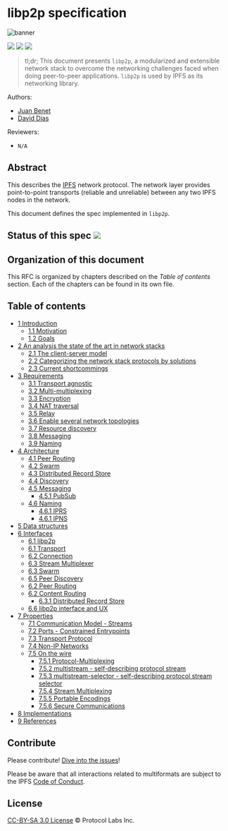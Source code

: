 # libp2p specification

![banner](https://raw.githubusercontent.com/diasdavid/specs/libp2p-spec/protocol/network/figs/logo.png)

[![](https://img.shields.io/badge/made%20by-Protocol%20Labs-blue.svg?style=flat-square)](http://ipn.io)
[![](https://img.shields.io/badge/project-libp2p-blue.svg?style=flat-square)](http://github.com/libp2p/libp2p)
[![](https://img.shields.io/badge/freenode-%23ipfs-blue.svg?style=flat-square)](http://webchat.freenode.net/?channels=%23ipfs)

> tl;dr; This document presents `libp2p`, a modularized and extensible network stack to overcome the networking challenges faced when doing peer-to-peer applications. `libp2p` is used by IPFS as its networking library.

Authors:

- [Juan Benet](https://github.com/jbenet)
- [David Dias](https://github.com/diasdavid)

Reviewers:

- `N/A`

## Abstract

This describes the [IPFS](https://ipfs.io/) network protocol. The network layer provides point-to-point transports (reliable and unreliable) between any two IPFS nodes in the network.

This document defines the spec implemented in `libp2p`.

## Status of this spec ![](https://img.shields.io/badge/status-wip-orange.svg?style=flat-square)

## Organization of this document

This RFC is organized by chapters described on the *Table of contents* section. Each of the chapters can be found in its own file.

## Table of contents

- [1 Introduction](1-introduction.md)
  - [1.1 Motivation](1-introduction.md#11-motivation)
  - [1.2 Goals](1-introduction.md#12-goals)
- [2 An analysis the state of the art in network stacks](2-state-of-the-art.md)
  - [2.1 The client-server model](2-state-of-the-art.md#21-the-client-server-model)
  - [2.2 Categorizing the network stack protocols by solutions](2-state-of-the-art.md#22-categorizing-the-network-stack-protocols-by-solutions)
  - [2.3 Current shortcommings](2-state-of-the-art.md#23-current-shortcommings)
- [3 Requirements](3-requirements.md)
  - [3.1 Transport agnostic](3-requirements.md#34-transport-agnostic)
  - [3.2 Multi-multiplexing](3-requirements.md#35-multi-multiplexing)
  - [3.3 Encryption](3-requirements.md#33-encryption)
  - [3.4 NAT traversal](3-requirements.md#31-nat-traversal)
  - [3.5 Relay](3-requirements.md#32-relay)
  - [3.6 Enable several network topologies](3-requirements.md#36-enable-several-network-topologies)
  - [3.7 Resource discovery](3-requirements.md#37-resource-discovery)
  - [3.8 Messaging](3-requirements.md#38-messaging)
  - [3.9 Naming](3-requirements.md#38-naming)
- [4 Architecture](4-architecture.md)
  - [4.1 Peer Routing](4-architecture.md#41-peer-routing)
  - [4.2 Swarm](4-architecture.md#42-swarm)
  - [4.3 Distributed Record Store](4-architecture.md#43-distributed-record-store)
  - [4.4 Discovery](4-architecture.md#44-discovery)
  - [4.5 Messaging](4-architecture.md#45-messaging)
    - [4.5.1 PubSub]()
  - [4.6 Naming]()
    - [4.6.1 IPRS]()
    - [4.6.1 IPNS]()
- [5 Data structures](5-datastructures.md)
- [6 Interfaces](6-interfaces.md)
  - [6.1 libp2p](6-interfaces.md#61-libp2p)
  - [6.1 Transport](6-interfaces.md)
  - [6.2 Connection](6-interfaces.md)
  - [6.3 Stream Multiplexer](6-interfaces.md)
  - [6.3 Swarm](6-interfaces.md#63-swarm)
  - [6.5 Peer Discovery](6-interfaces.md#65-peer-discovery)
  - [6.2 Peer Routing](6-interfaces.md#62-peer-routing)
  - [6.2 Content Routing](6-interfaces.md#62-peer-routing)
    - [6.3.1 Distributed Record Store](6-interfaces.md#64-distributed-record-store)
  - [6.6 libp2p interface and UX](6-interfaces.md#66-libp2p-interface-and-ux)
- [7 Properties](7-properties.md)
  - [7.1 Communication Model - Streams](7-properties.md#71-communication-model---streams)
  - [7.2 Ports - Constrained Entrypoints](7-properties.md#72-ports---constrained-entrypoints)
  - [7.3 Transport Protocol](7-properties.md#73-transport-protocols)
  - [7.4 Non-IP Networks](7-properties.md#74-non-ip-networks)
  - [7.5 On the wire](7-properties.md#75-on-the-wire)
    - [7.5.1 Protocol-Multiplexing](7-properties.md#751-protocol-multiplexing)
    - [7.5.2 multistream - self-describing protocol stream](7-properties.md#752-multistream---self-describing-protocol-stream)
    - [7.5.3 multistream-selector - self-describing protocol stream selector](7-properties.md#753-multistream-selector---self-describing-protocol-stream-selector)
    - [7.5.4 Stream Multiplexing](7-properties.md#754-stream-multiplexing)
    - [7.5.5 Portable Encodings](7-properties.md#755-portable-encodings)
    - [7.5.6 Secure Communications](7-properties.md#756-secure-communications)
- [8 Implementations](8-implementations.md)
- [9 References](9-references.md)

## Contribute

Please contribute! [Dive into the issues](https://github.com/libp2p/specs/issues)!

Please be aware that all interactions related to multiformats are subject to the IPFS [Code of Conduct](https://github.com/ipfs/community/blob/master/code-of-conduct.md).

## License

[CC-BY-SA 3.0 License](https://creativecommons.org/licenses/by-sa/3.0/us/) © Protocol Labs Inc.
